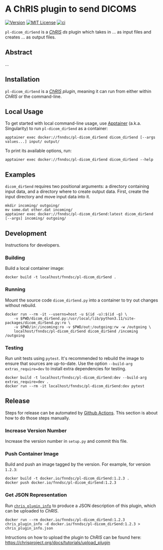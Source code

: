 # A ChRIS plugin to send DICOMS

[![Version](https://img.shields.io/docker/v/fnndsc/pl-dicom_dirSend?sort=semver)](https://hub.docker.com/r/fnndsc/pl-dicom_dirSend)
[![MIT License](https://img.shields.io/github/license/fnndsc/pl-dicom_dirSend)](https://github.com/FNNDSC/pl-dicom_dirSend/blob/main/LICENSE)
[![ci](https://github.com/FNNDSC/pl-dicom_dirSend/actions/workflows/ci.yml/badge.svg)](https://github.com/FNNDSC/pl-dicom_dirSend/actions/workflows/ci.yml)

`pl-dicom_dirSend` is a [_ChRIS_](https://chrisproject.org/)
_ds_ plugin which takes in ...  as input files and
creates ... as output files.

## Abstract

...

## Installation

`pl-dicom_dirSend` is a _[ChRIS](https://chrisproject.org/) plugin_, meaning it can
run from either within _ChRIS_ or the command-line.

## Local Usage

To get started with local command-line usage, use [Apptainer](https://apptainer.org/)
(a.k.a. Singularity) to run `pl-dicom_dirSend` as a container:

```shell
apptainer exec docker://fnndsc/pl-dicom_dirSend dicom_dirSend [--args values...] input/ output/
```

To print its available options, run:

```shell
apptainer exec docker://fnndsc/pl-dicom_dirSend dicom_dirSend --help
```

## Examples

`dicom_dirSend` requires two positional arguments: a directory containing
input data, and a directory where to create output data.
First, create the input directory and move input data into it.

```shell
mkdir incoming/ outgoing/
mv some.dat other.dat incoming/
apptainer exec docker://fnndsc/pl-dicom_dirSend:latest dicom_dirSend [--args] incoming/ outgoing/
```

## Development

Instructions for developers.

### Building

Build a local container image:

```shell
docker build -t localhost/fnndsc/pl-dicom_dirSend .
```

### Running

Mount the source code `dicom_dirSend.py` into a container to try out changes without rebuild.

```shell
docker run --rm -it --userns=host -u $(id -u):$(id -g) \
    -v $PWD/dicom_dirSend.py:/usr/local/lib/python3.11/site-packages/dicom_dirSend.py:ro \
    -v $PWD/in:/incoming:ro -v $PWD/out:/outgoing:rw -w /outgoing \
    localhost/fnndsc/pl-dicom_dirSend dicom_dirSend /incoming /outgoing
```

### Testing

Run unit tests using `pytest`.
It's recommended to rebuild the image to ensure that sources are up-to-date.
Use the option `--build-arg extras_require=dev` to install extra dependencies for testing.

```shell
docker build -t localhost/fnndsc/pl-dicom_dirSend:dev --build-arg extras_require=dev .
docker run --rm -it localhost/fnndsc/pl-dicom_dirSend:dev pytest
```

## Release

Steps for release can be automated by [Github Actions](.github/workflows/ci.yml).
This section is about how to do those steps manually.

### Increase Version Number

Increase the version number in `setup.py` and commit this file.

### Push Container Image

Build and push an image tagged by the version. For example, for version `1.2.3`:

```
docker build -t docker.io/fnndsc/pl-dicom_dirSend:1.2.3 .
docker push docker.io/fnndsc/pl-dicom_dirSend:1.2.3
```

### Get JSON Representation

Run [`chris_plugin_info`](https://github.com/FNNDSC/chris_plugin#usage)
to produce a JSON description of this plugin, which can be uploaded to _ChRIS_.

```shell
docker run --rm docker.io/fnndsc/pl-dicom_dirSend:1.2.3 chris_plugin_info -d docker.io/fnndsc/pl-dicom_dirSend:1.2.3 > chris_plugin_info.json
```

Intructions on how to upload the plugin to _ChRIS_ can be found here:
https://chrisproject.org/docs/tutorials/upload_plugin

